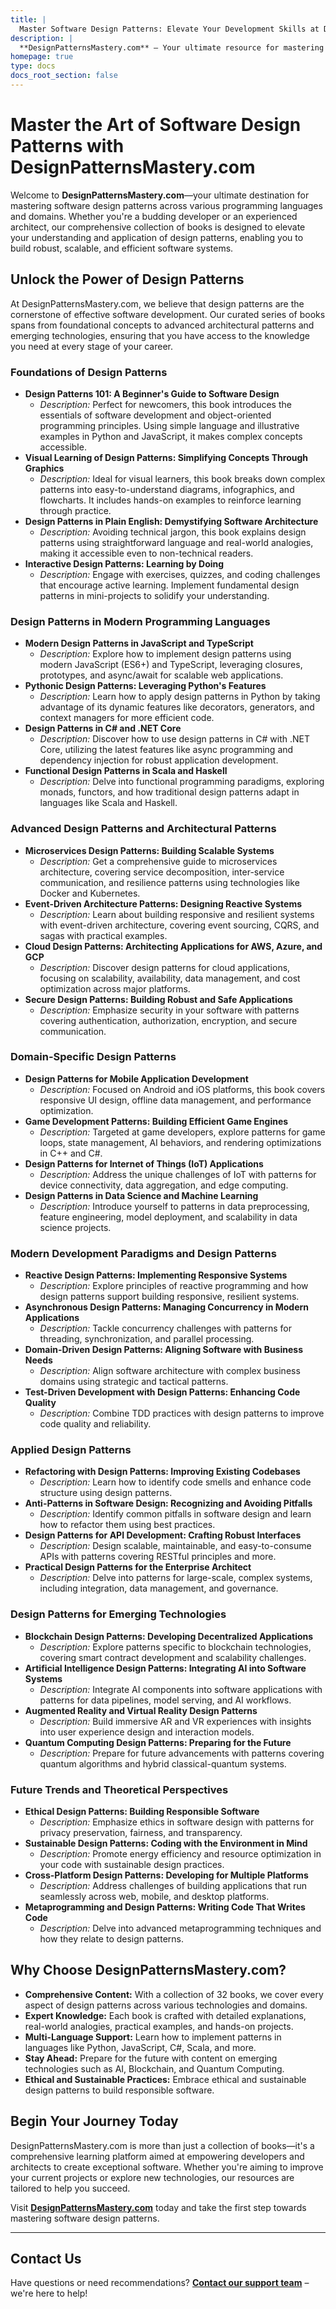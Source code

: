 ```yaml
---
title: | 
  Master Software Design Patterns: Elevate Your Development Skills at DesignPatternsMastery.com
description: |
  **DesignPatternsMastery.com** – Your ultimate resource for mastering software design patterns. Explore our extensive collection of books covering foundational concepts, modern programming languages like Python and JavaScript, advanced architectural patterns, domain-specific applications, and cutting-edge technologies such as AI and Quantum Computing. Elevate your software development skills with expert insights, practical examples, and hands-on projects. Start your journey towards software excellence at DesignPatternsMastery.com.
homepage: true
type: docs
docs_root_section: false
---
```



# Master the Art of Software Design Patterns with DesignPatternsMastery.com

Welcome to **DesignPatternsMastery.com**—your ultimate destination for mastering software design patterns across various programming languages and domains. Whether you're a budding developer or an experienced architect, our comprehensive collection of books is designed to elevate your understanding and application of design patterns, enabling you to build robust, scalable, and efficient software systems.

## Unlock the Power of Design Patterns

At DesignPatternsMastery.com, we believe that design patterns are the cornerstone of effective software development. Our curated series of books spans from foundational concepts to advanced architectural patterns and emerging technologies, ensuring that you have access to the knowledge you need at every stage of your career.

### Foundations of Design Patterns

- **Design Patterns 101: A Beginner's Guide to Software Design**
  - *Description:* Perfect for newcomers, this book introduces the essentials of software development and object-oriented programming principles. Using simple language and illustrative examples in Python and JavaScript, it makes complex concepts accessible.
- **Visual Learning of Design Patterns: Simplifying Concepts Through Graphics**
  - *Description:* Ideal for visual learners, this book breaks down complex patterns into easy-to-understand diagrams, infographics, and flowcharts. It includes hands-on examples to reinforce learning through practice.
- **Design Patterns in Plain English: Demystifying Software Architecture**
  - *Description:* Avoiding technical jargon, this book explains design patterns using straightforward language and real-world analogies, making it accessible even to non-technical readers.
- **Interactive Design Patterns: Learning by Doing**
  - *Description:* Engage with exercises, quizzes, and coding challenges that encourage active learning. Implement fundamental design patterns in mini-projects to solidify your understanding.

### Design Patterns in Modern Programming Languages

- **Modern Design Patterns in JavaScript and TypeScript**
  - *Description:* Explore how to implement design patterns using modern JavaScript (ES6+) and TypeScript, leveraging closures, prototypes, and async/await for scalable web applications.
- **Pythonic Design Patterns: Leveraging Python's Features**
  - *Description:* Learn how to apply design patterns in Python by taking advantage of its dynamic features like decorators, generators, and context managers for more efficient code.
- **Design Patterns in C# and .NET Core**
  - *Description:* Discover how to use design patterns in C# with .NET Core, utilizing the latest features like async programming and dependency injection for robust application development.
- **Functional Design Patterns in Scala and Haskell**
  - *Description:* Delve into functional programming paradigms, exploring monads, functors, and how traditional design patterns adapt in languages like Scala and Haskell.

### Advanced Design Patterns and Architectural Patterns

- **Microservices Design Patterns: Building Scalable Systems**
  - *Description:* Get a comprehensive guide to microservices architecture, covering service decomposition, inter-service communication, and resilience patterns using technologies like Docker and Kubernetes.
- **Event-Driven Architecture Patterns: Designing Reactive Systems**
  - *Description:* Learn about building responsive and resilient systems with event-driven architecture, covering event sourcing, CQRS, and sagas with practical examples.
- **Cloud Design Patterns: Architecting Applications for AWS, Azure, and GCP**
  - *Description:* Discover design patterns for cloud applications, focusing on scalability, availability, data management, and cost optimization across major platforms.
- **Secure Design Patterns: Building Robust and Safe Applications**
  - *Description:* Emphasize security in your software with patterns covering authentication, authorization, encryption, and secure communication.

### Domain-Specific Design Patterns

- **Design Patterns for Mobile Application Development**
  - *Description:* Focused on Android and iOS platforms, this book covers responsive UI design, offline data management, and performance optimization.
- **Game Development Patterns: Building Efficient Game Engines**
  - *Description:* Targeted at game developers, explore patterns for game loops, state management, AI behaviors, and rendering optimizations in C++ and C#.
- **Design Patterns for Internet of Things (IoT) Applications**
  - *Description:* Address the unique challenges of IoT with patterns for device connectivity, data aggregation, and edge computing.
- **Design Patterns in Data Science and Machine Learning**
  - *Description:* Introduce yourself to patterns in data preprocessing, feature engineering, model deployment, and scalability in data science projects.

### Modern Development Paradigms and Design Patterns

- **Reactive Design Patterns: Implementing Responsive Systems**
  - *Description:* Explore principles of reactive programming and how design patterns support building responsive, resilient systems.
- **Asynchronous Design Patterns: Managing Concurrency in Modern Applications**
  - *Description:* Tackle concurrency challenges with patterns for threading, synchronization, and parallel processing.
- **Domain-Driven Design Patterns: Aligning Software with Business Needs**
  - *Description:* Align software architecture with complex business domains using strategic and tactical patterns.
- **Test-Driven Development with Design Patterns: Enhancing Code Quality**
  - *Description:* Combine TDD practices with design patterns to improve code quality and reliability.

### Applied Design Patterns

- **Refactoring with Design Patterns: Improving Existing Codebases**
  - *Description:* Learn how to identify code smells and enhance code structure using design patterns.
- **Anti-Patterns in Software Design: Recognizing and Avoiding Pitfalls**
  - *Description:* Identify common pitfalls in software design and learn how to refactor them using best practices.
- **Design Patterns for API Development: Crafting Robust Interfaces**
  - *Description:* Design scalable, maintainable, and easy-to-consume APIs with patterns covering RESTful principles and more.
- **Practical Design Patterns for the Enterprise Architect**
  - *Description:* Delve into patterns for large-scale, complex systems, including integration, data management, and governance.

### Design Patterns for Emerging Technologies

- **Blockchain Design Patterns: Developing Decentralized Applications**
  - *Description:* Explore patterns specific to blockchain technologies, covering smart contract development and scalability challenges.
- **Artificial Intelligence Design Patterns: Integrating AI into Software Systems**
  - *Description:* Integrate AI components into software applications with patterns for data pipelines, model serving, and AI workflows.
- **Augmented Reality and Virtual Reality Design Patterns**
  - *Description:* Build immersive AR and VR experiences with insights into user experience design and interaction models.
- **Quantum Computing Design Patterns: Preparing for the Future**
  - *Description:* Prepare for future advancements with patterns covering quantum algorithms and hybrid classical-quantum systems.

### Future Trends and Theoretical Perspectives

- **Ethical Design Patterns: Building Responsible Software**
  - *Description:* Emphasize ethics in software design with patterns for privacy preservation, fairness, and transparency.
- **Sustainable Design Patterns: Coding with the Environment in Mind**
  - *Description:* Promote energy efficiency and resource optimization in your code with sustainable design practices.
- **Cross-Platform Design Patterns: Developing for Multiple Platforms**
  - *Description:* Address challenges of building applications that run seamlessly across web, mobile, and desktop platforms.
- **Metaprogramming and Design Patterns: Writing Code That Writes Code**
  - *Description:* Delve into advanced metaprogramming techniques and how they relate to design patterns.

## Why Choose DesignPatternsMastery.com?

- **Comprehensive Content:** With a collection of 32 books, we cover every aspect of design patterns across various technologies and domains.
- **Expert Knowledge:** Each book is crafted with detailed explanations, real-world analogies, practical examples, and hands-on projects.
- **Multi-Language Support:** Learn how to implement patterns in languages like Python, JavaScript, C#, Scala, and more.
- **Stay Ahead:** Prepare for the future with content on emerging technologies such as AI, Blockchain, and Quantum Computing.
- **Ethical and Sustainable Practices:** Embrace ethical and sustainable design patterns to build responsible software.

## Begin Your Journey Today

DesignPatternsMastery.com is more than just a collection of books—it's a comprehensive learning platform aimed at empowering developers and architects to create exceptional software. Whether you're aiming to improve your current projects or explore new technologies, our resources are tailored to help you succeed.

Visit **[DesignPatternsMastery.com](https://DesignPatternsMastery.com)** today and take the first step towards mastering software design patterns.



---

## Contact Us

Have questions or need recommendations? **[Contact our support team](mailto:info@tokenizer.ca?subject=DesignPatternsMastery.com)** – we're here to help!

